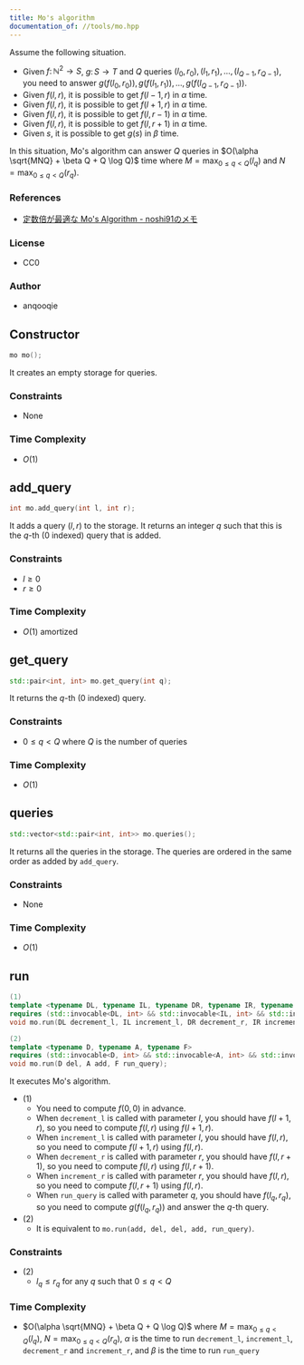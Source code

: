 ```yaml
---
title: Mo's algorithm
documentation_of: //tools/mo.hpp
---
```


Assume the following situation.

- Given $f \colon \mathbb{N}^2 \to S$, $g \colon S \to T$ and $Q$ queries $(l_0, r_0), (l_1, r_1), \ldots, (l_{Q - 1}, r_{Q - 1})$, you need to answer $g(f(l_0, r_0)), g(f(l_1, r_1)), \ldots, g(f(l_{Q - 1}, r_{Q - 1}))$.
- Given $f(l, r)$, it is possible to get $f(l - 1, r)$ in $\alpha$ time. 
- Given $f(l, r)$, it is possible to get $f(l + 1, r)$ in $\alpha$ time. 
- Given $f(l, r)$, it is possible to get $f(l, r - 1)$ in $\alpha$ time. 
- Given $f(l, r)$, it is possible to get $f(l, r + 1)$ in $\alpha$ time. 
- Given $s$, it is possible to get $g(s)$ in $\beta$ time.

In this situation, Mo's algorithm can answer $Q$ queries in $O(\alpha \sqrt{MNQ} + \beta Q + Q \log Q)$ time where $\displaystyle M = \max_{0 \leq q < Q}(l_q)$ and $\displaystyle N = \max_{0 \leq q < Q}(r_q)$.

### References
- [定数倍が最適な Mo's Algorithm - noshi91のメモ](https://noshi91.hatenablog.com/entry/2023/04/13/224811)

### License
- CC0

### Author
- anqooqie

## Constructor
```cpp
mo mo();
```

It creates an empty storage for queries.

### Constraints
- None

### Time Complexity
- $O(1)$

## add_query
```cpp
int mo.add_query(int l, int r);
```

It adds a query $(l, r)$ to the storage.
It returns an integer $q$ such that this is the $q$-th ($0$ indexed) query that is added.

### Constraints
- $l \geq 0$
- $r \geq 0$

### Time Complexity
- $O(1)$ amortized

## get_query
```cpp
std::pair<int, int> mo.get_query(int q);
```

It returns the $q$-th ($0$ indexed) query.

### Constraints
- $0 \leq q < Q$ where $Q$ is the number of queries

### Time Complexity
- $O(1)$

## queries
```cpp
std::vector<std::pair<int, int>> mo.queries();
```

It returns all the queries in the storage.
The queries are ordered in the same order as added by `add_query`.

### Constraints
- None

### Time Complexity
- $O(1)$

## run
```cpp
(1)
template <typename DL, typename IL, typename DR, typename IR, typename F>
requires (std::invocable<DL, int> && std::invocable<IL, int> && std::invocable<DR, int> && std::invocable<IR, int> && std::invocable<F, int>)
void mo.run(DL decrement_l, IL increment_l, DR decrement_r, IR increment_r, F run_query);

(2)
template <typename D, typename A, typename F>
requires (std::invocable<D, int> && std::invocable<A, int> && std::invocable<F, int>)
void mo.run(D del, A add, F run_query);
```

It executes Mo's algorithm.

- (1)
    - You need to compute $f(0, 0)$ in advance.
    - When `decrement_l` is called with parameter $l$, you should have $f(l + 1, r)$, so you need to compute $f(l, r)$ using $f(l + 1, r)$.
    - When `increment_l` is called with parameter $l$, you should have $f(l, r)$, so you need to compute $f(l + 1, r)$ using $f(l, r)$.
    - When `decrement_r` is called with parameter $r$, you should have $f(l, r + 1)$, so you need to compute $f(l, r)$ using $f(l, r + 1)$.
    - When `increment_r` is called with parameter $r$, you should have $f(l, r)$, so you need to compute $f(l, r + 1)$ using $f(l, r)$.
    - When `run_query` is called with parameter $q$, you should have $f(l_q, r_q)$, so you need to compute $g(f(l_q, r_q))$ and answer the $q$-th query.
- (2)
    - It is equivalent to `mo.run(add, del, del, add, run_query)`.

### Constraints
- (2)
    - $l_q \leq r_q$ for any $q$ such that $0 \leq q < Q$

### Time Complexity
- $O(\alpha \sqrt{MNQ} + \beta Q + Q \log Q)$ where $\displaystyle M = \max_{0 \leq q < Q}(l_q)$, $\displaystyle N = \max_{0 \leq q < Q}(r_q)$, $\alpha$ is the time to run `decrement_l`, `increment_l`, `decrement_r` and `increment_r`, and $\beta$ is the time to run `run_query`
